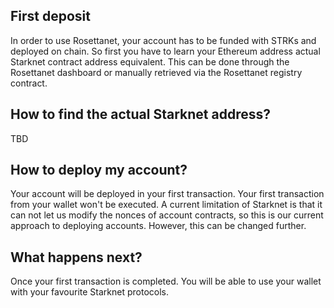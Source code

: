 ## First deposit

In order to use Rosettanet, your account has to be funded with STRKs and deployed on chain. So first you have to learn your Ethereum address actual Starknet contract address equivalent.
This can be done through the Rosettanet dashboard or manually retrieved via the Rosettanet registry contract. 

## How to find the actual Starknet address?

TBD

## How to deploy my account?

Your account will be deployed in your first transaction. Your first transaction from your wallet won't be executed. A current limitation of Starknet is that it can not let us modify the nonces of account contracts, so this is our current approach to deploying accounts. However, this can be changed further.

## What happens next?

Once your first transaction is completed. You will be able to use your wallet with your favourite Starknet protocols.